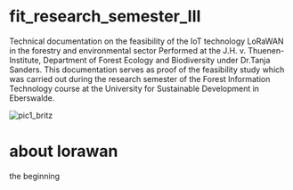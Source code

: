 # fit_research_semester_III
Technical documentation on the feasibility of the IoT technology LoRaWAN in the forestry and environmental sector Performed at the J.H. v. Thuenen-Institute, Department of Forest Ecology and Biodiversity under Dr.Tanja Sanders. This documentation serves as proof of the feasibility study which was carried out during the research semester of the Forest Information Technology course at the University for Sustainable Development in Eberswalde.

![pic1_britz](https://user-images.githubusercontent.com/57041076/75095818-51442880-5599-11ea-864a-949eaae4b699.jpg)

# about lorawan
the beginning 
